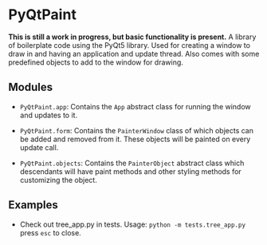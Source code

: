 # PyQtPaint
**This is still a work in progress, but basic functionality is present.**
A library of boilerplate code using the PyQt5 library. Used for creating a window to draw in and having an application and update thread. Also comes with some predefined objects to add to the window for drawing.

## Modules
* `PyQtPaint.app`:
Contains the `App` abstract class for running the window and updates to it.

* `PyQtPaint.form`:
Contains the `PainterWindow` class of which objects can be added and removed from it. These objects will be painted on every update call.

* `PyQtPaint.objects`:
Contains the `PainterObject` abstract class which descendants will have paint methods and other styling methods for customizing the object.

## Examples
* Check out tree_app.py in tests. Usage: `python -m tests.tree_app.py` press `esc` to close.